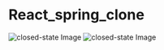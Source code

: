 # React_spring_clone
<img src='https://i.pinimg.com/236x/f1/9e/b8/f19eb82ad25f55509c41ab7efdd44278.jpg' alt='closed-state Image' />
<img src='' alt='closed-state Image' />
